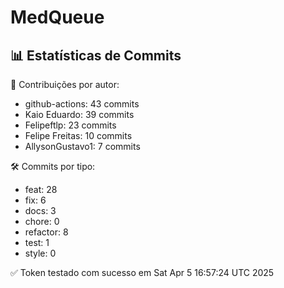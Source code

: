 # MedQueue
<!-- COMMIT_STATS_START -->
## 📊 Estatísticas de Commits

👤 Contribuições por autor:
- github-actions: 43 commits
- Kaio Eduardo: 39 commits
- Felipeftlp: 23 commits
- Felipe Freitas: 10 commits
- AllysonGustavo1: 7 commits

🛠️ Commits por tipo:
- feat: 28
- fix: 6
- docs: 3
- chore: 0
- refactor: 8
- test: 1
- style: 0
<!-- COMMIT_STATS_END -->
✅ Token testado com sucesso em Sat Apr  5 16:57:24 UTC 2025
